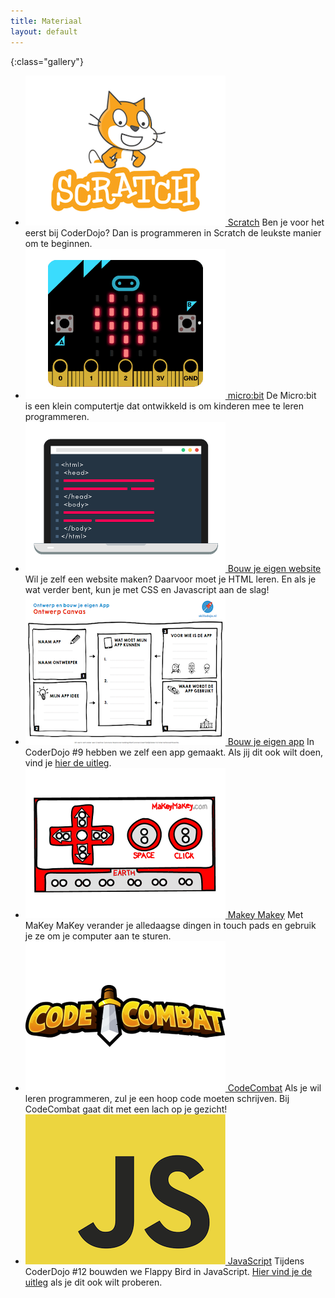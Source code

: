 ```yaml
---
title: Materiaal
layout: default
---
```

{:class="gallery"}
- [![Scratch](/static/img/scratch.png) Scratch](/materiaal/scratch)
  Ben je voor het eerst bij CoderDojo? Dan is programmeren in Scratch de leukste manier om te beginnen. 
- [![micro:bit](/static/img/microbit.png) micro:bit](/materiaal/microbit)
  De Micro:bit is een klein computertje dat ontwikkeld is om kinderen mee te leren programmeren. 
- [![HTML](/static/img/html.png) Bouw je eigen website](/materiaal/website)
  Wil je zelf een website maken? Daarvoor moet je HTML leren. En als je wat verder bent, kun je met CSS en Javascript aan de slag!
- [![App](/static/img/app.png) Bouw je eigen app](/materiaal/bouw-je-eigen-app)
  In CoderDojo #9 hebben we zelf een app gemaakt. Als jij dit ook wilt doen, vind je [hier de uitleg](/materiaal/bouw-je-eigen-app).
- [![Makey Makey](/static/img/makeymakey.png) Makey Makey](/2016/09/17/makey-makey.html)
  Met MaKey MaKey verander je alledaagse dingen in touch pads en gebruik je ze om je computer aan te sturen.
- [![CodeCombat](/static/img/codecombat.png) CodeCombat](/2017/01/21/codecombat.html)
  Als je wil leren programmeren, zul je een hoop code moeten schrijven. Bij CodeCombat gaat dit met een lach op je gezicht!
- [![JavaScript](/static/img/javascript.png) JavaScript](/2017/09/16/javascript-flappybird)
  Tijdens CoderDojo #12 bouwden we Flappy Bird in JavaScript. [Hier vind je de uitleg](/2017/09/16/javascript-flappybird.html) als je dit ook wilt proberen.